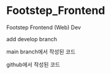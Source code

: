 # Footstep_Frontend
Footstep Frontend (Web) Dev

add develop branch

main branch에서 작성된 코드

github에서 작성된 코드
